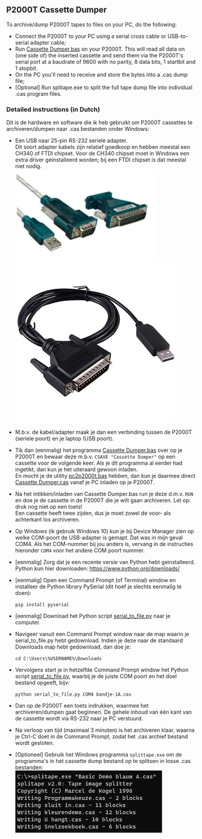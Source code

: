 ## P2000T Cassette Dumper

To archive/dump P2000T tapes to files on your PC, do the following:
* Connect the P2000T to your PC using a serial cross cable or USB-to-serial adapter cable;
* Run [Cassette Dumper.bas](<Cassette Dumper.bas>) on your P2000T. This will read all data on (one side of) the inserted cassette and send them via the P2000T's serial port at a baudrate of 9600 with no parity, 8 data bits, 1 startbit and 1 stopbit. 
* On the PC you'll need to receive and store the bytes into a .cas dump file;
* [Optional] Run splitape.exe to split the full tape dump file into individual .cas program files.

### Detailed instructions (in Dutch)

Dit is de hardware en software die ik heb gebruikt om P2000T cassettes te archiveren/dumpen naar .cas bestanden onder Windows:

* Een USB naar 25-pin RS-232 seriele adapter. \
  Dit soort adapter kabels zijn relatief goedkoop en hebben meestal een CH340 of FTDI chipset. Voor de CH340 chipset moet in Windows een extra driver geinstalleerd worden; bij een FTDI chipset is dat meestal niet nodig.\
  ![RS-232 USB to DB9 adapter](../pc2p2000t/img/USB2DB9.png) ![RS-232 USB to DB25 adapter](../pc2p2000t/img/USB2DB25.jpg)
 
* M.b.v. de kabel/adapter maak je dan een verbinding tussen de P2000T (seriele poort) en je laptop (USB poort).
 
* Tik dan (eenmalig) het programma [Cassette Dumper.bas](<Cassette Dumper.bas>) over op je P2000T en bewaar deze m.b.v. `CSAVE "Cassette Dumper"` op een cassette voor de volgende keer. Als je dit programma al eerder had ingetikt, dan kun je het uiteraard gewoon inladen. \
En mocht je de utility [pc2p2000t.bas](../pc2p2000t/pc2p2000t.bas) hebben, dan kun je daarmee direct [Cassette Dumper.cas](<../../cassettes/utilities/Cassette Dumper.cas>) vanaf je PC inladen op je P2000T.
 
* Na het intikken/inladen van Cassette Dumper.bas run je deze d.m.v. `RUN` en doe je de cassette in de P2000T die je wilt gaan archiveren. Let op: druk nog niet op een toets! \
 Een cassette heeft twee zijden, dus je moet zowel de voor- als achterkant los archiveren.
 
* Op Windows (ik gebruik Windows 10) kun je bij Device Manager zien op welke COM-poort de USB-adapter is gemapt. Dat was in mijn geval COM4. Als het COM-nummer bij jou anders is, vervang in de instructies hieronder `COM4` voor het andere COM poort nummer.

* [eenmalig] Zorg dat je een recente versie van Python hebt geinstalleerd. Python kun hier downloaden: https://www.python.org/downloads/

* [eenmalig] Open een Command Prompt (of Terminal) window en installeer de Python library PySerial (dit hoef je slechts eenmalig te doen):
  ```
  pip install pyserial
  ```

* [eenmalig] Download het Python script [serial_to_file.py](serial_to_file.py) naar je computer.

* Navigeer vanuit een Command Prompt window naar de map waarin je serial_to_file.py hebt gedownload. Indien je deze naar de standaard Downloads map hebt gedownload, dan doe je:
  ```
  cd C:\Users\%USERNAME%\Downloads
  ```

* Vervolgens start je in hetzelfde Command Prompt window het Python script [serial_to_file.py](serial_to_file.py), waarbij je de juiste COM poort en het doel bestand opgeeft, bijv:
  ```
  python serial_to_file.py COM4 bandje-1A.cas
  ```

* Dan op de P2000T een toets indrukken, waarmee het archiveren/dumpen gaat beginnen. De gehele inhoud van één kant van de cassette wordt via RS-232 naar je PC verstuurd.
 
* Na verloop van tijd (maximaal 3 minuten) is het archiveren klaar, waarna je Ctrl-C doet in de Command Prompt, zodat het .cas archief bestand wordt gesloten.

* [Optioneel] Gebruik het Windows programma `splittape.exe` om de programma's in het cassette dump bestand op te splitsen in losse .cas bestanden: \
![Example usage of splitape.exe](splitape_example.png)
